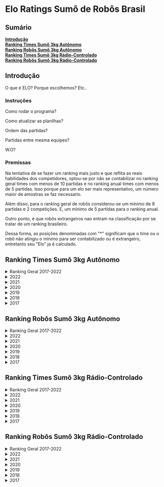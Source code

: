 # Elo Ratings Sumô de Robôs Brasil

## Sumário

**[Introdução](#introdução)**<br>
**[Ranking Times Sumô 3kg Autônomo](#ranking-times-sumô-3kg-autônomo)**<br>
**[Ranking Robôs Sumô 3kg Autônomo](#ranking-robôs-sumô-3kg-autônomo)**<br>
**[Ranking Times Sumô 3kg Rádio-Controlado](#ranking-times-sumô-3kg-rádio-controlado)**<br>
**[Ranking Robôs Sumô 3kg Rádio-Controlado](#ranking-robôs-sumô-3kg-rádio-controlado)**<br>



## Introdução
O que é ELO? Porque escolhemos? Etc..

### Instruções
Como rodar o programa?

Como atualizar as planilhas?

Ordem das partidas?

Partidas entre mesma equipes?

W.O?


### Premissas
Na tentativa de se fazer um ranking mais justo e que reflita as reais habilidades dos competidores, optou-se por não se contabilizar no ranking geral times com menos de 10 partidas e no ranking anual times com menos de 5 partidas. Isso porque para um elo ser mais representativo, um número maior de amostras se faz necessario.

Além disso, para o ranking geral de robôs considerou-se um mínimo de 8 partidas e 2 competições. E, um mínimo de 5 partidas para o ranking anual.

Outro ponto, é que robôs extrangeiros nao entram na classificação por se tratar de um ranking brasileiro.

Dessa forma, as posições denominadas com "*" significam que o time ou o robô não atingiu o mínimo para ser contabilizado ou é extrangeiro, entretanto seu "Elo" ja é calculado.


## Ranking Times Sumô 3kg Autônomo

<details>
<summary>Ranking Geral 2017-2022</summary>

| Position  | Win/Losses  | Elo  | Team              |
|:---------: |:-----------:|:-----:|:----------------:|
| #01 | 99 / 29 | 1703 | KIMAUÁNISSO
| #02 | 61 / 37 | 1618 | ThundeRatz
| #03 | 11 / 08 | 1553 | Robrow-Team
| #04 | 34 / 32 | 1553 | RobotBulls
|  *  | 08 / 05 | 1551 | Sumomasters
| #05 | 09 / 08 | 1548 | Raijū
| #06 | 08 / 04 | 1534 | PatoBots
| #07 | 17 / 13 | 1529 | SALVADOR-VIPERS
| #08 | 16 / 22 | 1527 | Equipe-Paralela
| #09 | 09 / 12 | 1505 | RioBotz
|  *  | 03 / 04 | 1504 | RSM-Robótica
|  *  | 02 / 03 | 1500 | SIRE-UB
| #10 | 16 / 18 | 1498 | Trincabotz
| #11 | 30 / 29 | 1497 | Equipe-Phoenix
| #12 | 05 / 06 | 1496 | Expert-Robots
|  *  | 03 / 04 | 1494 | BrBots
|  *  | 01 / 02 | 1491 | ZOW-E
|  *  | 01 / 02 | 1490 | DragBotz
|  *  | 01 / 02 | 1489 | RoboCamp
|  *  | 01 / 02 | 1487 | Uai!rrior
|  *  | 00 / 02 | 1487 | RAS-UFRB
|  *  | 02 / 04 | 1485 | WickedBotz
| #13 | 33 / 42 | 1484 | FEG-Robótica
|  *  | 00 / 02 | 1484 | Senai-SC
|  *  | 02 / 04 | 1483 | Ztronics-Unip
|  *  | 00 / 02 | 1481 | Crossbots
|  *  | 00 / 02 | 1480 | Engetonica
|  *  | 00 / 02 | 1480 | GROM
|  *  | 00 / 02 | 1480 | EniacChallengers
|  *  | 00 / 02 | 1480 | EquipePUCPR
|  *  | 00 / 02 | 1480 | Vortex
|  *  | 00 / 02 | 1480 | GREAT
|  *  | 00 / 02 | 1480 | Machine-Eagle
| #14 | 08 / 12 | 1478 | WestBots
| #15 | 61 / 80 | 1469 | OMEGABOTZ
| #16 | 04 / 08 | 1465 | Polybot-Grenoble
|  *  | 02 / 06 | 1463 | UFBATS
| #17 | 25 / 31 | 1458 | MinervaBots
| #18 | 03 / 08 | 1458 | Robótica-TERA
| #19 | 03 / 08 | 1455 | DotBotz
|  *  | 00 / 06 | 1443 | Ball-Robotics
| #20 | 05 / 12 | 1441 | UERJBotz

</details>


<details>
<summary>2022</summary>

| Position  | Win/Losses  | Elo  | Team              |
|:---------: |:-----------:|:-----:|:----------------:|
| #01 | 23 / 10 | 1575 | KIMAUÁNISSO
|  *  | 08 / 05 | 1536 | Sumomasters
| #02 | 13 / 12 | 1518 | RobotBulls
| #03 | 07 / 06 | 1516 | Raijū
| #04 | 06 / 06 | 1506 | Equipe-Paralela
| #05 | 04 / 03 | 1505 | FEG-Robótica
|  *  | 02 / 02 | 1502 | RioBotz
|  *  | 02 / 02 | 1500 | Equipe-Phoenix
| #06 | 10 / 11 | 1498 | ThundeRatz
| #07 | 06 / 06 | 1497 | Trincabotz
|  *  | 02 / 03 | 1492 | SIRE-UB
|  *  | 01 / 02 | 1489 | Robótica-TERA
|  *  | 01 / 02 | 1489 | Uai!rrior
|  *  | 00 / 02 | 1482 | RAS-UFRB
|  *  | 00 / 02 | 1479 | UERJBotz
| #08 | 08 / 13 | 1473 | OMEGABOTZ
| #09 | 00 / 06 | 1443 | MinervaBots

</details>

<details>
<summary>2021</summary>

| Position  | Win/Losses  | Elo  | Team              |
|:---------: |:-----------:|:-----:|:----------------:|
| #01 | 08 / 03 | 1548 | ThundeRatz
| #02 | 05 / 02 | 1528 | KIMAUÁNISSO
| #03 | 06 / 04 | 1517 | Equipe-Paralela
| #04 | 04 / 04 | 1501 | RobotBulls
|  *  | 02 / 02 | 1500 | FEG-Robótica
|  *  | 01 / 02 | 1490 | SALVADOR-VIPERS
| #05 | 01 / 04 | 1468 | Equipe-Phoenix
| #06 | 02 / 08 | 1448 | OMEGABOTZ

</details>

<details>
<summary>2020</summary>

| Position  | Win/Losses  | Elo  | Team              |
|:---------: |:-----------:|:-----:|:----------------:|
| #01 | 05 / 00 | 1550 | RioBotz
| #02 | 06 / 03 | 1528 | ThundeRatz
| #03 | 04 / 04 | 1500 | MinervaBots
|  *  | 02 / 02 | 1499 | Equipe-Paralela
| #04 | 03 / 04 | 1492 | RobotBulls
|  *  | 01 / 02 | 1491 | DotBotz
|  *  | 00 / 02 | 1480 | Senai-SC
|  *  | 00 / 02 | 1480 | Trincabotz
|  *  | 00 / 02 | 1479 | UFBATS

</details>

<details>
<summary>2019</summary>

| Position  | Win/Losses  | Elo  | Team              |
|:---------: |:-----------:|:-----:|:----------------:|
| #01 | 31 / 06 | 1666 | KIMAUÁNISSO
| #02 | 18 / 10 | 1572 | ThundeRatz
| #03 | 14 / 10 | 1552 | RobotBulls
| #04 | 05 / 02 | 1532 | Robrow-Team
| #05 | 04 / 02 | 1518 | PatoBots
| #06 | 06 / 04 | 1517 | WestBots
|  *  | 02 / 02 | 1506 | Raijū
| #07 | 06 / 06 | 1501 | Trincabotz
| #08 | 03 / 04 | 1495 | RSM-Robótica
| #09 | 17 / 17 | 1493 | MinervaBots
| #10 | 03 / 04 | 1492 | SALVADOR-VIPERS
|  *  | 01 / 02 | 1490 | Robótica-TERA
|  *  | 01 / 02 | 1490 | UFBATS
|  *  | 01 / 02 | 1490 | DragBotz
|  *  | 01 / 02 | 1490 | RoboCamp
|  *  | 00 / 02 | 1482 | Crossbots
|  *  | 00 / 02 | 1480 | DotBotz
|  *  | 00 / 02 | 1480 | Polybot-Grenoble
|  *  | 00 / 02 | 1480 | Ball-Robotics
| #11 | 01 / 04 | 1474 | UERJBotz
| #12 | 04 / 08 | 1471 | Equipe-Phoenix
|  *  | 00 / 04 | 1461 | RioBotz
| #13 | 02 / 08 | 1459 | Equipe-Paralela
| #14 | 32 / 34 | 1447 | OMEGABOTZ
| #15 | 07 / 18 | 1431 | FEG-Robótica

</details>

<details>
<summary>2018</summary>

| Position  | Win/Losses  | Elo  | Team              |
|:---------: |:-----------:|:-----:|:----------------:|
| #01 | 25 / 10 | 1593 | KIMAUÁNISSO
| #02 | 18 / 11 | 1557 | Equipe-Phoenix
| #03 | 12 / 06 | 1551 | ThundeRatz
| #04 | 07 / 03 | 1540 | SALVADOR-VIPERS
| #05 | 15 / 17 | 1511 | OMEGABOTZ
| #06 | 03 / 02 | 1510 | BrBots
| #07 | 11 / 12 | 1509 | FEG-Robótica
| #08 | 06 / 06 | 1508 | Robrow-Team
|  *  | 02 / 02 | 1502 | MinervaBots
|  *  | 02 / 02 | 1501 | Trincabotz
| #09 | 03 / 04 | 1494 | Expert-Robots
|  *  | 01 / 02 | 1491 | Ztronics-Unip
|  *  | 01 / 02 | 1491 | ZOW-E
|  *  | 01 / 02 | 1490 | UFBATS
|  *  | 01 / 02 | 1490 | Robótica-TERA
|  *  | 01 / 02 | 1488 | WestBots
| #10 | 02 / 04 | 1482 | Polybot-Grenoble
|  *  | 00 / 02 | 1481 | WickedBotz
|  *  | 00 / 02 | 1481 | RobotBulls
| #11 | 02 / 04 | 1481 | UERJBotz
|  *  | 00 / 02 | 1480 | Ball-Robotics
| #12 | 02 / 04 | 1480 | RioBotz
| #13 | 02 / 04 | 1480 | DotBotz
|  *  | 00 / 02 | 1480 | EquipePUCPR
|  *  | 00 / 02 | 1480 | Machine-Eagle
|  *  | 00 / 02 | 1480 | Equipe-Paralela
|  *  | 00 / 02 | 1480 | Vortex
|  *  | 00 / 02 | 1480 | GREAT

</details>

<details>
<summary>2017</summary>

| Position  | Win/Losses  | Elo  | Team              |
|:---------: |:-----------:|:-----:|:----------------:|
| #01 | 15 / 01 | 1622 | KIMAUÁNISSO
| #02 | 07 / 04 | 1529 | ThundeRatz
| #03 | 04 / 02 | 1520 | PatoBots
| #04 | 06 / 04 | 1519 | SALVADOR-VIPERS
| #05 | 05 / 04 | 1512 | Equipe-Phoenix
| #06 | 09 / 07 | 1507 | FEG-Robótica
|  *  | 02 / 02 | 1502 | WickedBotz
|  *  | 02 / 02 | 1501 | MinervaBots
|  *  | 02 / 02 | 1500 | UERJBotz
|  *  | 02 / 02 | 1499 | Trincabotz
|  *  | 02 / 02 | 1499 | Expert-Robots
|  *  | 02 / 02 | 1499 | Polybot-Grenoble
|  *  | 01 / 02 | 1493 | Ztronics-Unip
| #07 | 04 / 08 | 1482 | OMEGABOTZ
|  *  | 00 / 02 | 1482 | RioBotz
|  *  | 00 / 02 | 1481 | BrBots
|  *  | 00 / 02 | 1481 | Robótica-TERA
|  *  | 00 / 02 | 1480 | Ball-Robotics
|  *  | 00 / 02 | 1480 | Engetonica
|  *  | 00 / 02 | 1480 | GROM
|  *  | 00 / 02 | 1480 | EniacChallengers
| #08 | 01 / 06 | 1453 | WestBots

</details>


## Ranking Robôs Sumô 3kg Autônomo


<details>
<summary>Ranking Geral 2017-2022</summary>

| Position  | Win/Losses  | Elo  | Team              |
|:---------: |:-----------:|:-----:|:----------------:|
| #01 | 43 / 11 | 1685 | Eleven
| #02 | 33 / 10 | 1641 | Paçoca
|  *  | 07 / 00 | 1571 | Dolgorsuren
| #03 | 12 / 03 | 1570 | Frank
|  *  | 07 / 01 | 1567 | Masakrator
| #04 | 46 / 29 | 1567 | Moai
| #05 | 11 / 04 | 1564 | Stonehenge-Auto
| #06 | 20 / 12 | 1558 | Golem
| #07 | 16 / 11 | 1544 | Drakkar
| #08 | 06 / 02 | 1539 | PitBull
| #09 | 14 / 12 | 1538 | Itiban
| #10 | 07 / 04 | 1536 | Aldebaran+
| #11 | 09 / 08 | 1533 | Raijū
| #12 | 13 / 11 | 1532 | Bullbasauro-Descontrolado
|  *  | 05 / 02 | 1531 | Salomão
| #13 | 09 / 06 | 1528 | MÔZÓVS
| #14 | 04 / 04 | 1520 | Galena
|  *  | 04 / 02 | 1519 | KokiBot
|  *  | 04 / 02 | 1518 | Cinnamon-Breaker
|  *  | 03 / 02 | 1512 | Odyssay
|  *  | 03 / 02 | 1511 | Paladino
| #15 | 07 / 07 | 1510 | Doge
|  *  | 03 / 02 | 1509 | Rancor
|  *  | 03 / 02 | 1508 | Cocha
| #16 | 06 / 05 | 1508 | Lobo
| #17 | 09 / 10 | 1506 | Bullbasaur
| #18 | 16 / 22 | 1506 | Kuro-Usagi
| #19 | 04 / 04 | 1506 | Bullvidoso-Descontrolado
| #20 | 13 / 13 | 1506 | MetalGarurumon
| #21 | 06 / 06 | 1506 | Mensageiro-do-Caos
| #22 | 08 / 07 | 1505 | Traga-a-Vasilha
| #23 | 04 / 04 | 1502 | Daltonomo
|  *  | 02 / 02 | 1502 | Jean-Michel
|  *  | 02 / 02 | 1502 | Bender-II
| #24 | 12 / 12 | 1501 | Auterna
|  *  | 02 / 02 | 1500 | Bernadete
|  *  | 02 / 02 | 1500 | Hulk
| #25 | 11 / 10 | 1498 | Atena
| #26 | 04 / 05 | 1495 | Charizard
|  *  | 03 / 04 | 1494 | JPLSM
|  *  | 01 / 02 | 1494 | Rabanete
|  *  | 02 / 03 | 1494 | SIRE-UB
|  *  | 01 / 02 | 1494 | TicoMia
|  *  | 02 / 03 | 1493 | Bullvidoso+Controlado
|  *  | 01 / 02 | 1492 | SIGMA
|  *  | 01 / 02 | 1491 | PLC-ROBOT
|  *  | 01 / 02 | 1491 | PL-CH
|  *  | 01 / 02 | 1490 | Optimus
|  *  | 01 / 02 | 1490 | Carvão
|  *  | 01 / 02 | 1490 | Judith
|  *  | 01 / 02 | 1490 | Brutus
|  *  | 01 / 02 | 1490 | Kakaroto
|  *  | 03 / 04 | 1490 | Catuaba
|  *  | 01 / 02 | 1490 | Gurizinho
|  *  | 01 / 02 | 1489 | ZOW-E
|  *  | 01 / 02 | 1489 | Locomotiva
| #27 | 12 / 14 | 1488 | Hariyama
|  *  | 01 / 02 | 1487 | Roberto
| #28 | 03 / 05 | 1486 | Loba
|  *  | 00 / 02 | 1485 | Bruxão
| #29 | 15 / 21 | 1485 | RiscaFaca
|  *  | 02 / 04 | 1485 | Projeto-X
|  *  | 01 / 03 | 1482 | Shiny
|  *  | 00 / 02 | 1482 | Toro
|  *  | 02 / 04 | 1482 | Jack-Chumbo
|  *  | 00 / 02 | 1482 | Sumozão
|  *  | 00 / 02 | 1481 | CaLipe
|  *  | 00 / 02 | 1481 | AngryBull
|  *  | 00 / 02 | 1481 | Unit-One
|  *  | 00 / 02 | 1481 | Robotnik
|  *  | 00 / 02 | 1481 | Tohru
|  *  | 00 / 02 | 1481 | Sumo-EquipePUCPR1
|  *  | 00 / 02 | 1480 | Javelin
|  *  | 00 / 02 | 1480 | Panelinha
|  *  | 00 / 02 | 1480 | Cthulhu
|  *  | 00 / 02 | 1480 | Ariticum
|  *  | 00 / 02 | 1480 | BLL
|  *  | 00 / 02 | 1480 | Weng-Weng-2
|  *  | 00 / 02 | 1480 | Titan
|  *  | 00 / 02 | 1480 | Challenger
|  *  | 00 / 02 | 1480 | Facão-de-Pau
|  *  | 00 / 02 | 1480 | Rhinoceros
|  *  | 02 / 04 | 1480 | Expert
|  *  | 00 / 02 | 1480 | Coiote+
|  *  | 00 / 02 | 1480 | Zerum
|  *  | 00 / 02 | 1479 | Totoro
| #30 | 07 / 11 | 1475 | Ronda
|  *  | 01 / 04 | 1475 | Golden-Boy
|  *  | 00 / 03 | 1473 | Bender
| #31 | 03 / 06 | 1473 | Mooncake
|  *  | 01 / 04 | 1472 | Sr.Tarugo
|  *  | 01 / 04 | 1471 | Zeidan
| #32 | 02 / 06 | 1466 | C3+
|  *  | 00 / 04 | 1463 | Tòbias
| #33 | 08 / 14 | 1462 | Hachiko
| #34 | 02 / 06 | 1462 | Thanos
|  *  | 00 / 04 | 1461 | Sumo-BALL
| #35 | 06 / 13 | 1448 | Shiryu
| #36 | 02 / 09 | 1443 | Valeska
</details>

<details>
<summary>2022</summary>

| Position  | Win/Losses  | Elo  | Team              |
|:---------: |:-----------:|:-----:|:----------------:|
| #01 | 14 / 04 | 1574 | Eleven
|  *  | 07 / 01 | 1561 | Masakrator
| #02 | 11 / 09 | 1527 | Bullbasauro-Descontrolado
| #03 | 06 / 03 | 1526 | Paçoca
| #04 | 07 / 06 | 1513 | Raijū
|  *  | 02 / 01 | 1509 | Loba
| #05 | 06 / 06 | 1506 | Kuro-Usagi
| #06 | 04 / 04 | 1504 | Galena
|  *  | 02 / 02 | 1501 | Aldebaran+
|  *  | 02 / 02 | 1500 | Mooncake
| #07 | 03 / 03 | 1499 | Charizard
|  *  | 02 / 02 | 1498 | Hachiko
| #08 | 06 / 06 | 1496 | Hariyama
| #09 | 06 / 07 | 1491 | Moai
| #10 | 02 / 03 | 1491 | Bullvidoso+Controlado
|  *  | 02 / 03 | 1491 | SIRE-UB
|  *  | 01 / 02 | 1490 | Shiny
|  *  | 01 / 02 | 1490 | Roberto
|  *  | 01 / 02 | 1490 | Locomotiva
| #11 | 08 / 11 | 1483 | RiscaFaca
|  *  | 00 / 02 | 1482 | Bruxão
|  *  | 00 / 02 | 1480 | Shiryu
|  *  | 00 / 02 | 1480 | Valeska
|  *  | 00 / 02 | 1479 | Javelin
|  *  | 00 / 02 | 1479 | Totoro
|  *  | 00 / 04 | 1460 | Atena

</details>

<details>
<summary>2021</summary>

| Position  | Win/Losses  | Elo  | Team              |
|:---------: |:-----------:|:-----:|:----------------:|
| #01 | 08 / 03 | 1549 | Moai
|  *  | 04 / 00 | 1539 | Eleven
| #02 | 06 / 04 | 1519 | Kuro-Usagi
| #03 | 04 / 04 | 1501 | Bullvidoso-Descontrolado
|  *  | 02 / 02 | 1500 | Hachiko
|  *  | 01 / 02 | 1490 | Charizard
|  *  | 01 / 02 | 1490 | Traga-a-Vasilha
|  *  | 00 / 01 | 1489 | Shiny
| #04 | 02 / 04 | 1481 | RiscaFaca
|  *  | 00 / 03 | 1471 | Shiryu
| #05 | 01 / 04 | 1471 | Mooncake

</details>

<details>
<summary>2020</summary>

| Position  | Win/Losses  | Elo  | Team              |
|:---------: |:-----------:|:-----:|:----------------:|
| #01 | 05 / 00 | 1549 | Aldebaran+
| #02 | 04 / 01 | 1530 | Stonehenge-Auto
| #03 | 03 / 02 | 1510 | Atena
|  *  | 02 / 02 | 1501 | Moai
|  *  | 02 / 02 | 1501 | Bullbasauro-Descontrolado
|  *  | 02 / 02 | 1499 | Kuro-Usagi
|  *  | 01 / 01 | 1499 | Auterna
|  *  | 01 / 02 | 1491 | Golden-Boy
|  *  | 00 / 01 | 1490 | Valeska
|  *  | 01 / 02 | 1490 | PitBull
|  *  | 00 / 02 | 1480 | Hariyama
|  *  | 00 / 02 | 1480 | Thanos
|  *  | 00 / 02 | 1480 | Toro
</details>


<details>
<summary>2019</summary>

| Position  | Win/Losses  | Elo  | Team              |
|:---------: |:-----------:|:-----:|:----------------:|
| #01 | 15 / 03 | 1610 | Eleven
| #02 | 12 / 03 | 1571 | Frank
| #03 | 05 / 00 | 1550 | PitBull
| #04 | 09 / 04 | 1543 | Itiban
| #05 | 07 / 03 | 1540 | Stonehenge-Auto
|  *  | 04 / 00 | 1539 | Paçoca
| #06 | 08 / 04 | 1536 | Atena
| #07 | 11 / 07 | 1534 | Moai
| #08 | 05 / 02 | 1529 | Salomão
| #09 | 04 / 02 | 1517 | Cinnamon-Breaker
| #10 | 06 / 04 | 1515 | Doge
| #11 | 03 / 02 | 1509 | Rancor
| #12 | 03 / 02 | 1508 | Cocha
|  *  | 02 / 02 | 1504 | Raijū
|  *  | 02 / 02 | 1501 | MÔZÓVS
| #13 | 06 / 06 | 1499 | Hariyama
| #14 | 09 / 10 | 1497 | Bullbasaur
| #15 | 03 / 04 | 1495 | JPLSM
| #16 | 03 / 04 | 1495 | Golem
| #17 | 05 / 06 | 1493 | RiscaFaca
| #18 | 05 / 06 | 1493 | Drakkar
| #19 | 07 / 07 | 1493 | Auterna
|  *  | 01 / 02 | 1491 | Traga-a-Vasilha
|  *  | 01 / 02 | 1490 | SIGMA
|  *  | 01 / 02 | 1490 | Brutus
|  *  | 01 / 02 | 1490 | Thanos
|  *  | 01 / 02 | 1490 | Jack-Chumbo
| #20 | 06 / 08 | 1487 | Shiryu
| #21 | 02 / 04 | 1483 | Projeto-X
|  *  | 00 / 02 | 1481 | Tòbias
|  *  | 00 / 02 | 1481 | CaLipe
|  *  | 00 / 02 | 1480 | Golden-Boy
|  *  | 00 / 02 | 1480 | Coiote+
|  *  | 00 / 02 | 1480 | Aldebaran+
|  *  | 00 / 02 | 1480 | Sumo-BALL
| #22 | 04 / 06 | 1479 | Hachiko
|  *  | 00 / 02 | 1479 | Zerum
| #23 | 01 / 04 | 1475 | Loba
| #24 | 01 / 04 | 1472 | Sr.Tarugo
| #25 | 01 / 04 | 1472 | Ronda
| #26 | 01 / 04 | 1471 | Zeidan
| #27 | 02 / 06 | 1463 | Valeska
|  *  | 00 / 04 | 1461 | MetalGarurumon
| #28 | 02 / 08 | 1454 | Kuro-Usagi

</details>

<details>
<summary>2018</summary>

| Position  | Win/Losses  | Elo  | Team              |
|:---------: |:-----------:|:-----:|:----------------:|
| #01 | 07 / 00 | 1569 | Dolgorsuren
| #02 | 11 / 05 | 1557 | Drakkar
| #03 | 13 / 06 | 1556 | Golem
| #04 | 12 / 06 | 1549 | Moai
| #05 | 10 / 06 | 1542 | Paçoca
| #06 | 08 / 04 | 1537 | Eleven
| #07 | 09 / 06 | 1535 | MetalGarurumon
|  *  | 03 / 01 | 1521 | Traga-a-Vasilha
| #08 | 04 / 02 | 1520 | MÔZÓVS
| #09 | 03 / 02 | 1511 | Odyssay
| #10 | 03 / 02 | 1510 | Paladino
| #11 | 05 / 05 | 1504 | Ronda
| #12 | 06 / 06 | 1501 | Mensageiro-do-Caos
|  *  | 02 / 02 | 1501 | Jean-Michel
|  *  | 02 / 02 | 1501 | Auterna
|  *  | 02 / 02 | 1500 | Daltonomo
|  *  | 02 / 02 | 1499 | Lobo
|  *  | 01 / 02 | 1491 | Jack-Chumbo
|  *  | 01 / 02 | 1491 | PL-CH
|  *  | 01 / 02 | 1490 | Optimus
|  *  | 01 / 02 | 1490 | Judith
|  *  | 01 / 02 | 1490 | Carvão
|  *  | 01 / 02 | 1490 | Catuaba
|  *  | 01 / 02 | 1490 | ZOW-E
|  *  | 01 / 02 | 1490 | Thanos
|  *  | 01 / 02 | 1489 | Kakaroto
|  *  | 00 / 02 | 1481 | Sumozão
|  *  | 00 / 02 | 1481 | AngryBull
|  *  | 00 / 02 | 1481 | Doge
|  *  | 00 / 02 | 1480 | Tohru
|  *  | 00 / 02 | 1480 | Sumo-EquipePUCPR1
|  *  | 00 / 02 | 1480 | Robotnik
| #13 | 02 / 04 | 1480 | C3+
|  *  | 00 / 02 | 1480 | BLL
|  *  | 00 / 02 | 1480 | Kuro-Usagi
|  *  | 00 / 02 | 1480 | Weng-Weng-2
|  *  | 00 / 02 | 1480 | Tòbias
|  *  | 00 / 02 | 1480 | Expert
| #14 | 04 / 07 | 1479 | Itiban
|  *  | 00 / 03 | 1473 | Bender
|  *  | 00 / 04 | 1462 | Hachiko
</details>

<details>
<summary>2017</summary>

| Position  | Win/Losses  | Elo  | Team              |
|:---------: |:-----------:|:-----:|:----------------:|
| #01 | 13 / 01 | 1608 | Paçoca
| #02 | 07 / 04 | 1525 | Moai
| #03 | 04 / 02 | 1522 | Golem
|  *  | 02 / 00 | 1521 | Eleven
| #04 | 04 / 02 | 1519 | KokiBot
| #05 | 03 / 02 | 1511 | Traga-a-Vasilha
| #06 | 03 / 02 | 1509 | MÔZÓVS
| #07 | 04 / 03 | 1509 | Lobo
| #08 | 04 / 03 | 1509 | MetalGarurumon
|  *  | 01 / 01 | 1503 | Doge
|  *  | 02 / 02 | 1502 | Bender-II
|  *  | 01 / 01 | 1501 | Itiban
|  *  | 02 / 02 | 1500 | Bernadete
|  *  | 02 / 02 | 1500 | Auterna
|  *  | 02 / 02 | 1500 | Expert
|  *  | 02 / 02 | 1500 | Catuaba
|  *  | 02 / 02 | 1500 | Daltonomo
|  *  | 02 / 02 | 1500 | Hulk
|  *  | 01 / 02 | 1494 | Rabanete
|  *  | 01 / 02 | 1494 | TicoMia
|  *  | 01 / 02 | 1491 | PLC-ROBOT
|  *  | 01 / 02 | 1490 | Gurizinho
|  *  | 01 / 02 | 1490 | Ronda
|  *  | 00 / 02 | 1481 | Unit-One
|  *  | 00 / 02 | 1481 | C3+
|  *  | 00 / 02 | 1480 | Sumo-BALL
|  *  | 00 / 02 | 1480 | Panelinha
|  *  | 00 / 02 | 1480 | Cthulhu
|  *  | 00 / 02 | 1480 | Ariticum
|  *  | 00 / 02 | 1480 | Titan
|  *  | 00 / 02 | 1480 | Challenger
|  *  | 00 / 02 | 1480 | Facão-de-Pau
|  *  | 00 / 02 | 1480 | Rhinoceros

</details>


## Ranking Times Sumô 3kg Rádio-Controlado

<details>
<summary>Ranking Geral 2017-2022</summary>

| #01 | 126 / 033 | 1826 | KIMAUÁNISSO
| #02 | 093 / 051 | 1642 | ThundeRatz
| #03 | 030 / 020 | 1608 | Equipe-Paralela
| #04 | 015 / 009 | 1543 | UFFight
| #05 | 020 / 015 | 1532 | Imperial-Botz
| #06 | 022 / 023 | 1520 | Trincabotz
| #07 | 007 / 008 | 1518 | Raijū
| #08 | 036 / 046 | 1510 | Phoenix
|  *  | 002 / 002 | 1502 | Robótica-TERA
|  *  | 001 / 002 | 1501 | SIRE-UB
| #09 | 054 / 087 | 1499 | OMEGABOTZ
|  *  | 001 / 002 | 1495 | PinoyFlash
|  *  | 001 / 002 | 1495 | GERSE
|  *  | 003 / 004 | 1493 | Quantum-team
| #10 | 009 / 011 | 1492 | SALVADOR-VIPERS
|  *  | 001 / 002 | 1491 | Expert-Robots
|  *  | 001 / 002 | 1489 | UERJBotz
| #11 | 014 / 022 | 1488 | Uai!rrior
|  *  | 000 / 002 | 1485 | Titans
| #12 | 025 / 034 | 1484 | RobotBulls
|  *  | 000 / 002 | 1483 | Star-Bots
|  *  | 000 / 002 | 1480 | GER
|  *  | 000 / 002 | 1480 | BrBots
|  *  | 000 / 002 | 1478 | GaudérioBotz
|  *  | 002 / 005 | 1474 | DragonBotz
|  *  | 000 / 004 | 1472 | Equipe-Atena-SEMEAR
|  *  | 001 / 004 | 1470 | TamanduTech
|  *  | 000 / 004 | 1467 | ERA
|  *  | 000 / 004 | 1465 | OVERLOAD
|  *  | 000 / 004 | 1464 | DotBotz
|  *  | 000 / 004 | 1462 | Haka
| #13 | 007 / 014 | 1461 | RioBotz
| #14 | 031 / 041 | 1452 | MinervaBots
|  *  | 000 / 006 | 1451 | RSM-Robótica
|  *  | 000 / 006 | 1445 | Bodetronic
| #15 | 003 / 024 | 1355 | ESC-Escola-de-Robótica-São-Caetano

</details>

<details>
<summary>2022</summary>

| #01 | 043 / 008 | 1718 | KIMAUÁNISSO
| #02 | 022 / 017 | 1540 | ThundeRatz
| #03 | 008 / 006 | 1527 | Equipe-Paralela
| #04 | 009 / 009 | 1511 | Phoenix
|  *  | 002 / 002 | 1505 | RioBotz
| #05 | 006 / 006 | 1503 | Raijū
|  *  | 002 / 002 | 1500 | Robótica-TERA
|  *  | 001 / 002 | 1492 | SIRE-UB
|  *  | 001 / 002 | 1491 | GERSE
|  *  | 001 / 002 | 1491 | PinoyFlash
|  *  | 001 / 002 | 1489 | UERJBotz
| #06 | 010 / 013 | 1487 | OMEGABOTZ
|  *  | 001 / 002 | 1485 | UFFight
| #07 | 008 / 011 | 1484 | Uai!rrior
| #08 | 009 / 013 | 1482 | RobotBulls
|  *  | 000 / 002 | 1482 | Titans
|  *  | 000 / 002 | 1479 | Star-Bots
| #09 | 004 / 007 | 1476 | Trincabotz
| #10 | 001 / 004 | 1468 | TamanduTech
|  *  | 000 / 004 | 1467 | Equipe-Atena-SEMEAR
|  *  | 000 / 004 | 1465 | ERA
| #11 | 004 / 013 | 1436 | MinervaBots

</details>

<details>
<summary>2021</summary>

Year Ratings
| #01 | 010 / 003 | 1566 | KIMAUÁNISSO
| #02 | 006 / 004 | 1520 | ThundeRatz
| #03 | 006 / 004 | 1518 | Equipe-Paralela
|  *  | 002 / 002 | 1501 | Trincabotz
| #04 | 006 / 008 | 1486 | Phoenix
| #05 | 005 / 007 | 1481 | OMEGABOTZ
| #06 | 003 / 005 | 1479 | Uai!rrior
|  *  | 000 / 002 | 1478 | SALVADOR-VIPERS
| #07 | 001 / 004 | 1471 | RobotBulls
</details>

<details>
<summary>2020</summary>

Year Ratings
| #01 | 006 / 002 | 1539 | Trincabotz
| #02 | 004 / 001 | 1529 | UFFight
| #03 | 004 / 004 | 1501 | ThundeRatz
|  *  | 002 / 002 | 1500 | Equipe-Paralela
|  *  | 002 / 002 | 1500 | Uai!rrior
| #04 | 003 / 003 | 1499 | RobotBulls
|  *  | 001 / 002 | 1490 | RioBotz
| #05 | 003 / 005 | 1482 | MinervaBots
|  *  | 000 / 002 | 1480 | DotBotz
|  *  | 000 / 002 | 1480 | ESC-Escola-de-Robótica-São-Caetano
</details>

<details>
<summary>2019</summary>

Year Ratings
| #01 | 036 / 009 | 1680 | KIMAUÁNISSO
| #02 | 028 / 009 | 1624 | ThundeRatz
| #03 | 014 / 008 | 1560 | Equipe-Paralela
| #04 | 003 / 002 | 1512 | SALVADOR-VIPERS
| #05 | 012 / 012 | 1509 | RobotBulls
|  *  | 002 / 002 | 1500 | UFFight
| #06 | 017 / 017 | 1498 | MinervaBots
|  *  | 001 / 002 | 1496 | Raijū
| #07 | 006 / 008 | 1490 | Trincabotz
|  *  | 001 / 002 | 1490 | Quantum-team
|  *  | 001 / 002 | 1489 | Uai!rrior
|  *  | 000 / 002 | 1482 | OVERLOAD
|  *  | 000 / 002 | 1480 | DotBotz
|  *  | 000 / 002 | 1479 | GaudérioBotz
|  *  | 000 / 004 | 1462 | RioBotz
| #08 | 031 / 044 | 1456 | OMEGABOTZ
| #09 | 000 / 006 | 1447 | RSM-Robótica
| #10 | 008 / 014 | 1443 | Phoenix
| #11 | 001 / 014 | 1394 | ESC-Escola-de-Robótica-São-Caetano
</details>

<details>
<summary>2018</summary>

| #01 | 030 / 011 | 1622 | KIMAUÁNISSO
| #02 | 022 / 011 | 1597 | ThundeRatz
| #03 | 005 / 004 | 1511 | SALVADOR-VIPERS
| #04 | 007 / 006 | 1510 | Imperial-Botz
| #05 | 005 / 004 | 1509 | MinervaBots
|  *  | 002 / 002 | 1501 | Quantum-team
|  *  | 002 / 002 | 1501 | Trincabotz
|  *  | 002 / 002 | 1499 | UFFight
| #06 | 003 / 004 | 1491 | RioBotz
|  *  | 000 / 002 | 1480 | RobotBulls
|  *  | 000 / 002 | 1480 | OVERLOAD
|  *  | 000 / 002 | 1480 | Uai!rrior
| #07 | 008 / 011 | 1480 | Phoenix
| #08 | 002 / 005 | 1473 | DragonBotz
|  *  | 000 / 004 | 1461 | Bodetronic
| #09 | 002 / 008 | 1452 | ESC-Escola-de-Robótica-São-Caetano
| #10 | 007 / 017 | 1451 | OMEGABOTZ
</details>

<details>
<summary>2017</summary>

Year Ratings
| #01 | 007 / 002 | 1552 | KIMAUÁNISSO
| #02 | 011 / 006 | 1541 | ThundeRatz
| #03 | 006 / 002 | 1539 | UFFight
| #04 | 013 / 009 | 1530 | Imperial-Botz
| #05 | 005 / 004 | 1509 | Phoenix
|  *  | 002 / 002 | 1502 | Trincabotz
|  *  | 002 / 002 | 1500 | MinervaBots
|  *  | 001 / 002 | 1491 | Expert-Robots
|  *  | 001 / 002 | 1490 | RioBotz
|  *  | 001 / 003 | 1484 | SALVADOR-VIPERS
|  *  | 000 / 002 | 1481 | Bodetronic
|  *  | 000 / 002 | 1480 | GER
|  *  | 000 / 002 | 1480 | BrBots
|  *  | 000 / 004 | 1462 | Haka
| #06 | 001 / 006 | 1459 | OMEGABOTZ
</details>



## Ranking Robôs Sumô 3kg Rádio-Controlado

<details>
<summary>Ranking Geral 2017-2022</summary>

| #01 | 047 / 009 | 1738 | Eleven-RC
| #02 | 033 / 003 | 1720 | Paçoca-RC
| #03 | 042 / 013 | 1666 | Stonehenge
| #04 | 018 / 007 | 1590 | Frank-RC
| #05 | 030 / 020 | 1578 | Kuro-Usagi
| #06 | 015 / 010 | 1572 | Galena-RC
| #07 | 010 / 005 | 1554 | Dolgorsuren-Dagvadorj
| #08 | 007 / 002 | 1551 | Banguela-RC
| #09 | 034 / 026 | 1539 | Moai-RC
| #10 | 007 / 003 | 1537 | PitBull-Controlado
| #11 | 008 / 004 | 1536 | Mr.PIG
|  *  | 004 / 001 | 1534 | Thorkell
|  *  | 005 / 002 | 1532 | CaiPiloto
| #12 | 010 / 006 | 1530 | Paladino
| #13 | 008 / 005 | 1526 | Harry-Porco
| #14 | 022 / 023 | 1517 | Ronda
| #15 | 005 / 004 | 1514 | Roberto
|  *  | 002 / 001 | 1512 | Autistônomo
| #16 | 011 / 010 | 1510 | Atena
| #17 | 016 / 019 | 1508 | Bullbasaur-Controlado
| #18 | 004 / 004 | 1505 | Charizard-RC
| #19 | 012 / 013 | 1505 | Shiryu
| #20 | 007 / 007 | 1505 | Itiban
| #21 | 006 / 006 | 1503 | Môzóvs
| #22 | 007 / 008 | 1503 | Raijū-RC
| #23 | 022 / 023 | 1502 | Hariyama
|  *  | 001 / 001 | 1501 | Areki
|  *  | 002 / 002 | 1501 | Gordox
|  *  | 002 / 002 | 1500 | Seppuku
|  *  | 002 / 002 | 1499 | MiniZord
|  *  | 002 / 002 | 1497 | O-Agonia
|  *  | 001 / 002 | 1493 | MadimBull
|  *  | 001 / 002 | 1493 | RalaCoxa
|  *  | 000 / 001 | 1493 | Utopia
|  *  | 001 / 002 | 1492 | Poko-Loko
|  *  | 001 / 002 | 1491 | SIRE-RC-UB
|  *  | 000 / 001 | 1491 | Adubinho
|  *  | 001 / 002 | 1491 | Grigio
|  *  | 001 / 002 | 1491 | Titan
|  *  | 001 / 002 | 1491 | Odyssay
|  *  | 000 / 001 | 1491 | Ninjai
|  *  | 001 / 002 | 1490 | Mareta
|  *  | 001 / 002 | 1490 | Rato
|  *  | 001 / 002 | 1490 | Cleytompson
|  *  | 001 / 002 | 1489 | Totoro-RC
| #24 | 004 / 007 | 1488 | Zoio
|  *  | 001 / 002 | 1488 | Leia
| #25 | 006 / 009 | 1486 | Mooncake
|  *  | 002 / 004 | 1485 | Fanático
| #26 | 003 / 005 | 1484 | Traga-Vasilha
|  *  | 000 / 002 | 1482 | Trator
|  *  | 000 / 002 | 1482 | Batata
| #27 | 004 / 006 | 1482 | C3
|  *  | 000 / 002 | 1482 | Vader-2
| #28 | 004 / 006 | 1482 | Porco-Aranha
| #29 | 011 / 017 | 1481 | RiscaFaca
|  *  | 000 / 002 | 1481 | Supra-Sumo
|  *  | 000 / 002 | 1481 | HeavyBull
|  *  | 000 / 002 | 1481 | Killer
|  *  | 000 / 002 | 1481 | Faustinho
|  *  | 000 / 002 | 1481 | Poco-Loco
|  *  | 000 / 002 | 1481 | Coiote
|  *  | 000 / 002 | 1481 | Hulk-TSI
|  *  | 000 / 002 | 1480 | Clayton
|  *  | 000 / 002 | 1480 | Anoobs-II
|  *  | 000 / 002 | 1480 | HAKA-B
|  *  | 000 / 002 | 1480 | HAKA-A
|  *  | 000 / 002 | 1479 | Máquina-do-Mal
|  *  | 000 / 002 | 1479 | Bidê
| #30 | 010 / 016 | 1478 | Drakkar
|  *  | 001 / 004 | 1477 | Urutu
| #31 | 004 / 007 | 1476 | Blanka
| #32 | 003 / 006 | 1476 | Aldebaran
| #33 | 004 / 008 | 1473 | Se-Pega-no-Olho
|  *  | 002 / 005 | 1471 | EtecAP
|  *  | 001 / 004 | 1469 | Pericão
|  *  | 000 / 004 | 1466 | Jotunheim
| #34 | 002 / 006 | 1466 | Auterna
|  *  | 000 / 004 | 1463 | Kurupira
|  *  | 000 / 004 | 1463 | Zé-Torquinho
| #35 | 008 / 014 | 1458 | Golem
| #36 | 002 / 008 | 1453 | Zerum
| #37 | 018 / 025 | 1446 | Valeska
|  *  | 000 / 006 | 1446 | JPLSM
| #38 | 003 / 010 | 1445 | Bullvidoso-Controlado
|  *  | 000 / 006 | 1444 | Tomoe
| #39 | 000 / 012 | 1398 | Rampinha
</details>

<details>
<summary>2022</summary>

| #01 | 013 / 000 | 1615 | Paçoca-RC
| #02 | 014 / 002 | 1600 | Eleven-RC
| #03 | 014 / 008 | 1554 | Galena-RC
| #04 | 007 / 003 | 1539 | Frank-RC
| #05 | 005 / 001 | 1538 | Banguela-RC
| #06 | 007 / 004 | 1532 | Ronda
| #07 | 004 / 002 | 1522 | Charizard-RC
| #08 | 008 / 006 | 1521 | Kuro-Usagi
| #09 | 009 / 009 | 1510 | Bullbasaur-Controlado
| #10 | 005 / 004 | 1509 | Roberto
| #11 | 003 / 002 | 1507 | Shiryu
|  *  | 002 / 002 | 1500 | Aldebaran
| #12 | 006 / 006 | 1499 | Raijū-RC
| #13 | 004 / 004 | 1499 | Atena
|  *  | 002 / 002 | 1499 | Seppuku
| #14 | 002 / 003 | 1492 | Zoio
|  *  | 001 / 002 | 1490 | SIRE-RC-UB
|  *  | 001 / 002 | 1490 | Grigio
|  *  | 001 / 002 | 1490 | Urutu
|  *  | 001 / 002 | 1490 | Totoro-RC
|  *  | 001 / 002 | 1488 | Leia
| #15 | 006 / 007 | 1487 | Moai-RC
|  *  | 000 / 002 | 1482 | Batata
|  *  | 000 / 002 | 1479 | Vader-2
| #16 | 004 / 007 | 1476 | Hariyama
| #17 | 002 / 005 | 1474 | Mooncake
| #18 | 001 / 004 | 1472 | Se-Pega-no-Olho
| #19 | 007 / 011 | 1472 | RiscaFaca
| #20 | 001 / 004 | 1469 | Pericão
|  *  | 000 / 004 | 1463 | Jotunheim
| #21 | 002 / 006 | 1463 | Bullvidoso-Controlado
|  *  | 000 / 004 | 1461 | Kurupira
| #22 | 000 / 009 | 1420 | Valeska
</details>

<details>
<summary>2021</summary>

Year Ratings
| #01 | 005 / 002 | 1531 | Moai-RC
|  *  | 003 / 000 | 1530 | Frank-RC
|  *  | 003 / 000 | 1530 | Eleven-RC
|  *  | 002 / 000 | 1520 | Paçoca-RC
| #02 | 006 / 004 | 1519 | Kuro-Usagi
|  *  | 002 / 001 | 1511 | Banguela-RC
| #03 | 004 / 004 | 1500 | Mooncake
|  *  | 001 / 001 | 1500 | Areki
| #04 | 004 / 004 | 1500 | RiscaFaca
|  *  | 002 / 002 | 1499 | Hariyama
|  *  | 001 / 002 | 1489 | Galena-RC
| #05 | 002 / 004 | 1481 | Ronda
| #06 | 002 / 004 | 1480 | Zoio
|  *  | 000 / 002 | 1480 | Charizard-RC
|  *  | 001 / 003 | 1479 | Shiryu
|  *  | 000 / 002 | 1479 | Traga-Vasilha
| #07 | 001 / 004 | 1471 | Bullvidoso-Controlado
</details>

<details>
<summary>2020</summary>

| #01 | 006 / 002 | 1540 | Hariyama
| #02 | 004 / 001 | 1530 | Thorkell
| #03 | 004 / 002 | 1519 | Stonehenge
|  *  | 002 / 002 | 1501 | Kuro-Usagi
|  *  | 002 / 002 | 1501 | Bullbasaur-Controlado
|  *  | 002 / 002 | 1501 | Se-Pega-no-Olho
|  *  | 002 / 002 | 1499 | Atena
|  *  | 001 / 001 | 1499 | PitBull-Controlado
|  *  | 001 / 002 | 1490 | Valeska
|  *  | 000 / 001 | 1490 | Auterna
|  *  | 001 / 002 | 1490 | Aldebaran
|  *  | 000 / 002 | 1481 | Zé-Torquinho
|  *  | 000 / 002 | 1480 | Moai-RC
|  *  | 000 / 002 | 1480 | Rampinha
</details>

<details>
<summary>2019</summary>

| #01 | 014 / 002 | 1619 | Eleven-RC
| #02 | 016 / 004 | 1600 | Stonehenge
| #03 | 010 / 003 | 1565 | Dolgorsuren-Dagvadorj
| #04 | 012 / 005 | 1553 | Moai-RC
| #05 | 014 / 008 | 1552 | Kuro-Usagi
| #06 | 006 / 002 | 1540 | PitBull-Controlado
|  *  | 004 / 000 | 1539 | Paçoca-RC
| #07 | 008 / 004 | 1535 | Frank-RC
| #08 | 010 / 008 | 1517 | Valeska
| #09 | 003 / 002 | 1511 | Môzóvs
| #10 | 005 / 004 | 1510 | Atena
| #11 | 008 / 008 | 1510 | Shiryu
| #12 | 006 / 005 | 1509 | Itiban
|  *  | 002 / 002 | 1501 | Paladino
|  *  | 002 / 002 | 1497 | O-Agonia
|  *  | 001 / 002 | 1492 | Raijū-RC
|  *  | 001 / 002 | 1492 | RalaCoxa
|  *  | 000 / 001 | 1491 | Adubinho
|  *  | 001 / 002 | 1490 | Rato
|  *  | 001 / 002 | 1490 | Se-Pega-no-Olho
|  *  | 001 / 002 | 1490 | MadimBull
|  *  | 001 / 002 | 1490 | Cleytompson
| #13 | 010 / 012 | 1489 | Drakkar
| #14 | 006 / 008 | 1488 | Hariyama
|  *  | 000 / 002 | 1483 | RiscaFaca
|  *  | 000 / 002 | 1481 | Trator
|  *  | 000 / 002 | 1481 | Faustinho
|  *  | 000 / 002 | 1480 | Aldebaran
|  *  | 000 / 002 | 1480 | Coiote
|  *  | 000 / 002 | 1480 | Zé-Torquinho
|  *  | 000 / 002 | 1479 | Máquina-do-Mal
|  *  | 000 / 002 | 1479 | Bidê
| #15 | 004 / 006 | 1479 | Golem
| #16 | 002 / 004 | 1478 | Blanka
| #17 | 005 / 008 | 1475 | Bullbasaur-Controlado
| #18 | 002 / 005 | 1473 | Auterna
| #19 | 002 / 005 | 1472 | EtecAP
|  *  | 000 / 003 | 1471 | Zerum
| #20 | 004 / 008 | 1465 | Ronda
| #21 | 000 / 006 | 1446 | JPLSM
| #22 | 000 / 008 | 1426 | Rampinha
</details>

<details>
<summary>2018</summary>

| #01 | 015 / 005 | 1585 | Stonehenge
| #02 | 012 / 003 | 1584 | Paçoca-RC
| #03 | 011 / 003 | 1573 | Eleven-RC
| #04 | 005 / 002 | 1530 | CaiPiloto
| #05 | 004 / 002 | 1518 | Mr.PIG
|  *  | 002 / 001 | 1511 | Autistônomo
| #06 | 003 / 002 | 1511 | Traga-Vasilha
| #07 | 007 / 006 | 1510 | Moai-RC
| #08 | 006 / 005 | 1510 | Ronda
| #09 | 003 / 002 | 1509 | Harry-Porco
| #10 | 005 / 004 | 1509 | Valeska
|  *  | 002 / 002 | 1500 | Hariyama
|  *  | 002 / 002 | 1500 | Gordox
|  *  | 002 / 002 | 1500 | Paladino
|  *  | 002 / 002 | 1499 | MiniZord
|  *  | 002 / 002 | 1499 | Môzóvs
| #11 | 002 / 003 | 1495 | Blanka
| #12 | 002 / 003 | 1493 | Zerum
|  *  | 000 / 001 | 1492 | Utopia
|  *  | 001 / 002 | 1492 | Poko-Loko
|  *  | 001 / 002 | 1491 | Itiban
|  *  | 001 / 002 | 1490 | Mareta
|  *  | 000 / 001 | 1490 | Ninjai
| #13 | 003 / 004 | 1489 | C3
| #14 | 002 / 004 | 1483 | Fanático
|  *  | 000 / 002 | 1481 | Supra-Sumo
|  *  | 000 / 002 | 1481 | Killer
|  *  | 000 / 002 | 1480 | Clayton
|  *  | 000 / 002 | 1480 | HeavyBull
|  *  | 000 / 002 | 1480 | Poco-Loco
|  *  | 000 / 002 | 1480 | Porco-Aranha
|  *  | 000 / 002 | 1480 | Rampinha
|  *  | 000 / 002 | 1480 | Dolgorsuren-Dagvadorj
|  *  | 000 / 004 | 1467 | Drakkar
| #15 | 002 / 006 | 1466 | Golem
|  *  | 000 / 004 | 1461 | Tomoe
</details>

<details>
<summary>2017</summary>

| #01 | 007 / 002 | 1545 | Stonehenge
| #02 | 006 / 002 | 1537 | Paladino
| #03 | 005 / 002 | 1530 | Eleven-RC
|  *  | 002 / 000 | 1522 | Paçoca-RC
| #04 | 004 / 002 | 1521 | Mr.PIG
| #05 | 005 / 003 | 1518 | Harry-Porco
| #06 | 003 / 002 | 1510 | Ronda
| #07 | 004 / 004 | 1502 | Porco-Aranha
| #08 | 004 / 004 | 1501 | Moai-RC
|  *  | 002 / 002 | 1501 | Hariyama
|  *  | 002 / 002 | 1500 | Golem
|  *  | 002 / 002 | 1499 | Valeska
|  *  | 001 / 002 | 1492 | Môzóvs
|  *  | 001 / 002 | 1491 | Titan
|  *  | 001 / 002 | 1491 | Odyssay
|  *  | 000 / 001 | 1490 | Traga-Vasilha
|  *  | 001 / 002 | 1490 | C3
|  *  | 000 / 002 | 1481 | Zerum
|  *  | 000 / 002 | 1481 | Hulk-TSI
|  *  | 000 / 002 | 1480 | Urutu
|  *  | 000 / 002 | 1480 | Anoobs-II
|  *  | 000 / 002 | 1480 | Tomoe
|  *  | 000 / 002 | 1480 | HAKA-B
|  *  | 000 / 002 | 1480 | HAKA-A
</details>


